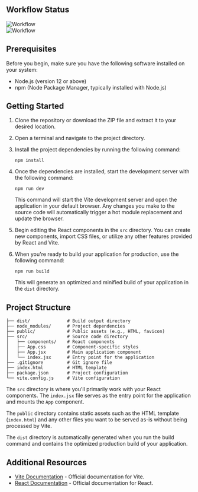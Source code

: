 ## Workflow Status
![Workflow](https://github.com/devesh911/peer-to-peer-renting/actions/workflows/firebase-hosting-merge.yml/badge.svg)  
![Workflow](https://github.com/devesh911/peer-to-peer-renting/actions/workflows/firebase-hosting-pull-request.yml/badge.svg)

## Prerequisites

Before you begin, make sure you have the following software installed on your system:

- Node.js (version 12 or above)
- npm (Node Package Manager, typically installed with Node.js)

## Getting Started

1. Clone the repository or download the ZIP file and extract it to your desired location.
2. Open a terminal and navigate to the project directory.
3. Install the project dependencies by running the following command:

   ```shell
   npm install
   ```

4. Once the dependencies are installed, start the development server with the following command:

   ```shell
   npm run dev
   ```

   This command will start the Vite development server and open the application in your default browser. Any changes you make to the source code will automatically trigger a hot module replacement and update the browser.

5. Begin editing the React components in the `src` directory. You can create new components, import CSS files, or utilize any other features provided by React and Vite.

6. When you're ready to build your application for production, use the following command:

   ```shell
   npm run build
   ```

   This will generate an optimized and minified build of your application in the `dist` directory.

## Project Structure

```
├── dist/              # Build output directory
├── node_modules/      # Project dependencies
├── public/            # Public assets (e.g., HTML, favicon)
├── src/               # Source code directory
│   ├── components/    # React components
│   ├── App.css        # Component-specific styles
│   ├── App.jsx        # Main application component
│   └── index.jsx      # Entry point for the application
├── .gitignore         # Git ignore file
├── index.html         # HTML template
├── package.json       # Project configuration
└── vite.config.js     # Vite configuration
```

The `src` directory is where you'll primarily work with your React components. The `index.jsx` file serves as the entry point for the application and mounts the `App` component.

The `public` directory contains static assets such as the HTML template (`index.html`) and any other files you want to be served as-is without being processed by Vite.

The `dist` directory is automatically generated when you run the build command and contains the optimized production build of your application.

## Additional Resources

- [Vite Documentation](https://vitejs.dev/) - Official documentation for Vite.
- [React Documentation](https://reactjs.org/docs/getting-started.html) - Official documentation for React.


